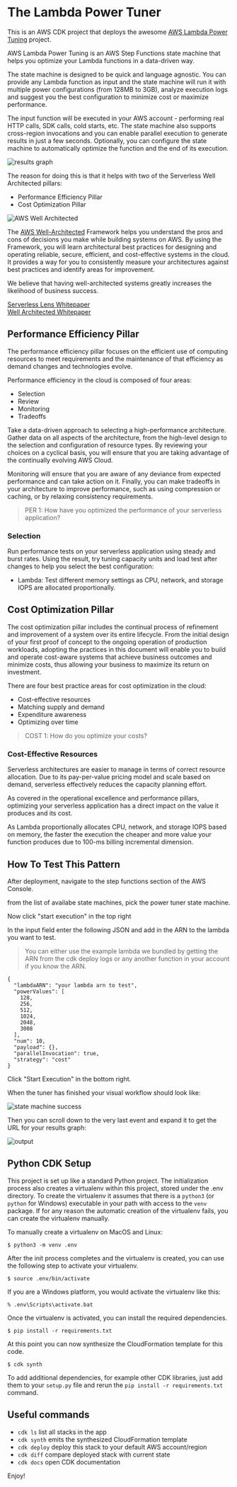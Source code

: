 # The Lambda Power Tuner

This is an AWS CDK project that deploys the awesome [AWS Lambda Power Tuning](https://github.com/alexcasalboni/aws-lambda-power-tuning) project. 

AWS Lambda Power Tuning is an AWS Step Functions state machine that helps you optimize your Lambda functions in a data-driven way.

The state machine is designed to be quick and language agnostic. You can provide any Lambda function as input and the state machine will run it with multiple power configurations (from 128MB to 3GB), analyze execution logs and suggest you the best configuration to minimize cost or maximize performance.

The input function will be executed in your AWS account - performing real HTTP calls, SDK calls, cold starts, etc. The state machine also supports cross-region invocations and you can enable parallel execution to generate results in just a few seconds. Optionally, you can configure the state machine to automatically optimize the function and the end of its execution.

![results graph](img/results.png)

The reason for doing this is that it helps with two of the Serverless Well Architected pillars:

- Performance Efficiency Pillar
- Cost Optimization Pillar

![AWS Well Architected](img/well_architected.png)

The [AWS Well-Architected](https://aws.amazon.com/architecture/well-architected/) Framework helps you understand the pros and cons of
decisions you make while building systems on AWS. By using the Framework, you will learn architectural best practices for designing and operating reliable, secure, efficient, and cost-effective systems in the cloud. It provides a way for you to consistently measure your architectures against best practices and identify areas for improvement.

We believe that having well-architected systems greatly increases the likelihood of business success.

[Serverless Lens Whitepaper](https://d1.awsstatic.com/whitepapers/architecture/AWS-Serverless-Applications-Lens.pdf) <br />
[Well Architected Whitepaper](http://d0.awsstatic.com/whitepapers/architecture/AWS_Well-Architected_Framework.pdf)

## Performance Efficiency Pillar
The performance efficiency pillar focuses on the efficient use of computing resources to meet requirements and the maintenance of that efficiency as demand changes and technologies evolve.

Performance efficiency in the cloud is composed of four areas:
- Selection
- Review
- Monitoring
- Tradeoffs

Take a data-driven approach to selecting a high-performance architecture. Gather data on all aspects of the architecture, from the high-level design to the selection and configuration of resource types. By reviewing your choices on a cyclical basis, you will ensure that you are taking advantage of the continually evolving AWS Cloud.

Monitoring will ensure that you are aware of any deviance from expected performance and can take action on it. Finally, you can make tradeoffs in your architecture to improve performance, such as using compression or caching, or by relaxing consistency requirements.

>PER 1: How have you optimized the performance of your serverless application?

### Selection
Run performance tests on your serverless application using steady and burst rates. Using the result, try tuning capacity units and load test after changes to help you select the best configuration:
- Lambda: Test different memory settings as CPU, network, and storage IOPS are allocated proportionally. 

## Cost Optimization Pillar
The cost optimization pillar includes the continual process of refinement and improvement of a system over its entire lifecycle. From the initial design of your first proof of concept to the ongoing operation of production workloads, adopting the practices in this document will enable you to build and operate cost-aware systems that achieve business outcomes and minimize costs, thus allowing your business to maximize its return on investment.

There are four best practice areas for cost optimization in the cloud:
- Cost-effective resources
- Matching supply and demand
- Expenditure awareness
- Optimizing over time

> COST 1: How do you optimize your costs?

### Cost-Effective Resources
Serverless architectures are easier to manage in terms of correct resource allocation. Due to its pay-per-value pricing model and scale based on demand, serverless effectively reduces the capacity planning effort.

As covered in the operational excellence and performance pillars, optimizing your serverless application has a direct impact on the value it produces and its cost.

As Lambda proportionally allocates CPU, network, and storage IOPS based on
memory, the faster the execution the cheaper and more value your function produces due to 100-ms billing incremental dimension.

## How To Test This Pattern

After deployment, navigate to the step functions section of the AWS Console.

from the list of availabe state machines, pick the power tuner state machine.

Now click "start execution" in the top right

In the input field enter the following JSON and add in the ARN to the lambda you want to test. 
>You can either use the example lambda we bundled by getting the ARN from the cdk deploy logs or any another function in your account if you know the ARN.
```
{
  "lambdaARN": "your lambda arn to test",
  "powerValues": [
    128,
    256,
    512,
    1024,
    2048,
    3008
  ],
  "num": 10,
  "payload": {},
  "parallelInvocation": true,
  "strategy": "cost"
}
```

Click "Start Execution" in the bottom right.

When the tuner has finished your visual workflow should look like:

![state machine success](img/state-machine-success.png)

Then you can scroll down to the very last event and expand it to get the URL for your results graph:

![output](img/output.png)

## Python CDK Setup

This project is set up like a standard Python project.  The initialization
process also creates a virtualenv within this project, stored under the .env
directory.  To create the virtualenv it assumes that there is a `python3`
(or `python` for Windows) executable in your path with access to the `venv`
package. If for any reason the automatic creation of the virtualenv fails,
you can create the virtualenv manually.

To manually create a virtualenv on MacOS and Linux:

```
$ python3 -m venv .env
```

After the init process completes and the virtualenv is created, you can use the following
step to activate your virtualenv.

```
$ source .env/bin/activate
```

If you are a Windows platform, you would activate the virtualenv like this:

```
% .env\Scripts\activate.bat
```

Once the virtualenv is activated, you can install the required dependencies.

```
$ pip install -r requirements.txt
```

At this point you can now synthesize the CloudFormation template for this code.

```
$ cdk synth
```

To add additional dependencies, for example other CDK libraries, just add
them to your `setup.py` file and rerun the `pip install -r requirements.txt`
command.

## Useful commands

 * `cdk ls`          list all stacks in the app
 * `cdk synth`       emits the synthesized CloudFormation template
 * `cdk deploy`      deploy this stack to your default AWS account/region
 * `cdk diff`        compare deployed stack with current state
 * `cdk docs`        open CDK documentation

Enjoy!
